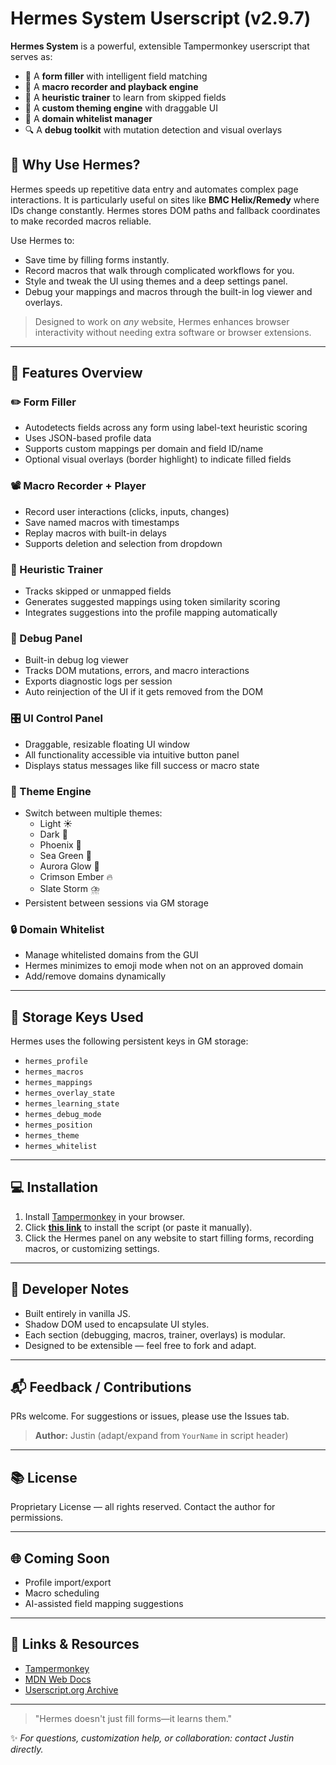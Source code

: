 # Hermes System Userscript (v2.9.7)

**Hermes System** is a powerful, extensible Tampermonkey userscript that serves as:

- 🔁 A **form filler** with intelligent field matching  
- 📼 A **macro recorder and playback engine**  
- 🧠 A **heuristic trainer** to learn from skipped fields  
- 🎨 A **custom theming engine** with draggable UI  
- 🧩 A **domain whitelist manager**  
- 🔍 A **debug toolkit** with mutation detection and visual overlays  

## 🤔 Why Use Hermes?
Hermes speeds up repetitive data entry and automates complex page interactions. It is particularly useful on sites like **BMC Helix/Remedy** where IDs change constantly. Hermes stores DOM paths and fallback coordinates to make recorded macros reliable.

Use Hermes to:

- Save time by filling forms instantly.
- Record macros that walk through complicated workflows for you.
- Style and tweak the UI using themes and a deep settings panel.
- Debug your mappings and macros through the built-in log viewer and overlays.


> Designed to work on *any* website, Hermes enhances browser interactivity without needing extra software or browser extensions.

---

## 🌟 Features Overview

### ✏️ Form Filler
- Autodetects fields across any form using label-text heuristic scoring  
- Uses JSON-based profile data  
- Supports custom mappings per domain and field ID/name  
- Optional visual overlays (border highlight) to indicate filled fields  

### 📽️ Macro Recorder + Player
- Record user interactions (clicks, inputs, changes)  
- Save named macros with timestamps  
- Replay macros with built-in delays  
- Supports deletion and selection from dropdown  

### 🧠 Heuristic Trainer
- Tracks skipped or unmapped fields  
- Generates suggested mappings using token similarity scoring  
- Integrates suggestions into the profile mapping automatically  

### 🐞 Debug Panel
- Built-in debug log viewer  
- Tracks DOM mutations, errors, and macro interactions  
- Exports diagnostic logs per session  
- Auto reinjection of the UI if it gets removed from the DOM  

### 🎛️ UI Control Panel
- Draggable, resizable floating UI window  
- All functionality accessible via intuitive button panel  
- Displays status messages like fill success or macro state  

### 🎨 Theme Engine
- Switch between multiple themes:  
  - Light ☀️  
  - Dark 🌙  
  - Phoenix 🦅  
  - Sea Green 🐢  
  - Aurora Glow 🌠  
  - Crimson Ember 🔥  
  - Slate Storm ⛈️  
- Persistent between sessions via GM storage  

### 🔒 Domain Whitelist
- Manage whitelisted domains from the GUI  
- Hermes minimizes to emoji mode when not on an approved domain  
- Add/remove domains dynamically  

---

## 🔧 Storage Keys Used

Hermes uses the following persistent keys in GM storage:

- `hermes_profile`  
- `hermes_macros`  
- `hermes_mappings`  
- `hermes_overlay_state`  
- `hermes_learning_state`  
- `hermes_debug_mode`  
- `hermes_position`  
- `hermes_theme`  
- `hermes_whitelist`  

---

## 💻 Installation

1. Install [Tampermonkey](https://tampermonkey.net/) in your browser.  
2. Click [**this link**](#) to install the script (or paste it manually).  
3. Click the Hermes panel on any website to start filling forms, recording macros, or customizing settings.  

---

## 📜 Developer Notes

- Built entirely in vanilla JS.  
- Shadow DOM used to encapsulate UI styles.  
- Each section (debugging, macros, trainer, overlays) is modular.  
- Designed to be extensible — feel free to fork and adapt.  

---

## 📬 Feedback / Contributions

PRs welcome. For suggestions or issues, please use the Issues tab.

> **Author:** Justin (adapt/expand from `YourName` in script header)

---

## 📚 License

Proprietary License — all rights reserved. Contact the author for permissions.

---

## 🌐 Coming Soon

- Profile import/export  
- Macro scheduling  
- AI-assisted field mapping suggestions  

---

## 📎 Links & Resources

- [Tampermonkey](https://tampermonkey.net/)  
- [MDN Web Docs](https://developer.mozilla.org/en-US/)  
- [Userscript.org Archive](https://greasyfork.org/)  

---

> "Hermes doesn't just fill forms—it learns them."

✨ *For questions, customization help, or collaboration: contact Justin directly.*
